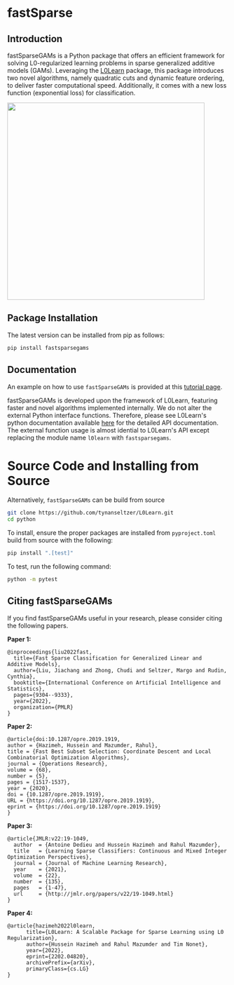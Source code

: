 # fastSparse

<!-- ![example workflow](https://github.com/tynanseltzer/L0Learn/actions/workflows/python.yml/badge.svg) -->

## Introduction
fastSparseGAMs is a Python package that offers an efficient framework for solving L0-regularized learning problems in sparse generalized additive models (GAMs). Leveraging the [L0Learn](https://github.com/TNonet/L0Learn) package, this package introduces two novel algorithms, namely quadratic cuts and dynamic feature ordering, to deliver faster computational speed. Additionally, it comes with a new loss function (exponential loss) for classification.

<img src="https://github.com/tynanseltzer/L0Learn/blob/master/misc/eqs.png" width = 450>

## Package Installation

The latest version can be installed from pip as follows:
```bash
pip install fastsparsegams
```

## Documentation
An example on how to use `fastSparseGAMs` is provided at this [tutorial page](https://github.com/tynanseltzer/L0Learn/blob/master/python/tutorial_example/example.py).

fastSparseGAMs is developed upon the framework of L0Learn, featuring faster and novel algorithms implemented internally.
We do not alter the external Python interface functions.
Therefore, please see L0Learn's python documentation available [here](https://tnonet.github.io/L0Learn/tutorial.html) for the detailed API documentation.
The external function usage is almost idential to L0Learn's API except replacing the module name `l0learn` with `fastsparsegams`.

# Source Code and Installing from Source
Alternatively, `fastSparseGAMs` can be build from source
```bash
git clone https://github.com/tynanseltzer/L0Learn.git
cd python
```

To install, ensure the proper packages are installed from `pyproject.toml` build from source with the following:
```bash
pip install ".[test]"
```

To test, run the following command:
```bash
python -m pytest
```

## Citing fastSparseGAMs
If you find fastSparseGAMs useful in your research, please consider citing the following papers.

**Paper 1:**
```
@inproceedings{liu2022fast,
  title={Fast Sparse Classification for Generalized Linear and Additive Models},
  author={Liu, Jiachang and Zhong, Chudi and Seltzer, Margo and Rudin, Cynthia},
  booktitle={International Conference on Artificial Intelligence and Statistics},
  pages={9304--9333},
  year={2022},
  organization={PMLR}
}
```

**Paper 2:**
```
@article{doi:10.1287/opre.2019.1919,
author = {Hazimeh, Hussein and Mazumder, Rahul},
title = {Fast Best Subset Selection: Coordinate Descent and Local Combinatorial Optimization Algorithms},
journal = {Operations Research},
volume = {68},
number = {5},
pages = {1517-1537},
year = {2020},
doi = {10.1287/opre.2019.1919},
URL = {https://doi.org/10.1287/opre.2019.1919},
eprint = {https://doi.org/10.1287/opre.2019.1919}
}
```

**Paper 3:**
```
@article{JMLR:v22:19-1049,
  author  = {Antoine Dedieu and Hussein Hazimeh and Rahul Mazumder},
  title   = {Learning Sparse Classifiers: Continuous and Mixed Integer Optimization Perspectives},
  journal = {Journal of Machine Learning Research},
  year    = {2021},
  volume  = {22},
  number  = {135},
  pages   = {1-47},
  url     = {http://jmlr.org/papers/v22/19-1049.html}
}
```

**Paper 4:**
```
@article{hazimeh2022l0learn,
      title={L0Learn: A Scalable Package for Sparse Learning using L0 Regularization},
      author={Hussein Hazimeh and Rahul Mazumder and Tim Nonet},
      year={2022},
      eprint={2202.04820},
      archivePrefix={arXiv},
      primaryClass={cs.LG}
}
